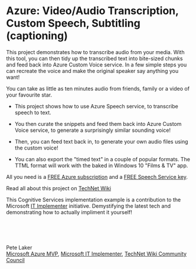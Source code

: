 # Azure: Video/Audio Transcription, Custom Speech, Subtitling (captioning)

This project demonstrates how to transcribe audio from your media. With this tool, you can then tidy up the transcribed text into bite-sized chunks and feed back into Azure Custom Voice service. In a few simple steps you can recreate the voice and make the original speaker say anything you want!

You can take as little as ten minutes audio from friends, family or a video of your favourite star. 

* This project shows how to use Azure Speech service, to transcribe speech to text. 

* You then curate the snippets and feed them back into Azure Custom Voice service, to generate a surprisingly similar sounding voice! 

* Then, you can feed text back in, to generate your own audio files using the custom voice! 

* You can also export the "timed text" in a couple of popular formats. The TTML format will work with the baked in Windows 10 "Films & TV" app.  

All you need is a [FREE Azure subscription](https://azure.microsoft.com/en-us/free/) and a [FREE Speech Service key](https://docs.microsoft.com/en-us/azure/cognitive-services/Speech-Service/get-started).

Read all about this project on [TechNet Wiki](https://social.technet.microsoft.com/wiki/contents/articles/52457.transcribe-video-and-make-your-own-custom-voices-with-azure-speech-services.aspx) 

This Cognitive Services implementation example is a contribution to the Microsoft [IT Implementer](https://www.microsoft.com/en-gb/atwork/it-implementer/) initiative. Demystifying the latest tech and demonstrating how to actually impliment it yourself!

<br />
<br />
<br />
 
Pete Laker
<br />[Microsoft Azure MVP](https://mvp.microsoft.com/en-us/PublicProfile/5001916), [Microsoft IT Implementer](https://www.microsoft.com/en-gb/atwork/it-implementer/), [TechNet Wiki Community Council](https://social.technet.microsoft.com/wiki/149154/ProfileUrlRedirect.ashx)
